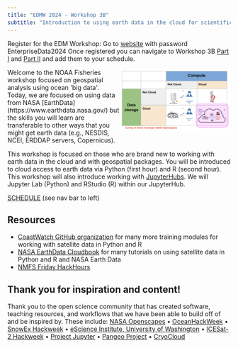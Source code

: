 ```yaml
---
title: "EDMW 2024 - Workshop 3B"
subtitle: "Introduction to using earth data in the cloud for scientific workflows"
---
```


Register for the EDM Workshop: Go to [website](https://2024noaaedmw.sched.com/) with password EnterpriseData2024  Once registered you can navigate to Workshop 3B [Part I](https://2024noaaedmw.sched.com/event/1auQ5/3b-introduction-to-using-earth-data-in-the-cloud-for-scientific-workflows-180min-part-i) and [Part II](https://2024noaaedmw.sched.com/event/1auQi/3b-introduction-to-using-earth-data-in-the-cloud-for-scientific-workflows-180min-part-ii) and add them to your schedule.

<img src="images/cloud-overview.png" style="width:250px; float:right;">
Welcome to the NOAA Fisheries workshop focused on geospatial analysis using ocean 'big data'. Today, we are focused on using data from NASA [EarthData](https://www.earthdata.nasa.gov/) but the skills you will learn are transferable to other ways that you might get earth data (e.g., NESDIS, NCEI, ERDDAP servers, Copernicus).

This workshop is focused on those who are brand new to working with earth data in the cloud and with geospatial packages. You will be introduced to cloud access to earth data via Python (first hour) and R (second hour). This workshop will also introduce working with [JupyterHubs](https://jupyter.org/hub). We will Jupyter Lab (Python) and RStudio (R) within our JupyterHub. 

[SCHEDULE](schedule.html) (see nav bar to left)

## Resources

* [CoastWatch GitHub organization](https://github.com/coastwatch-training) for many more training modules for working with satellite data in Python and R
* [NASA EarthData Cloudbook](https://nasa-openscapes.github.io/earthdata-cloud-cookbook/) for many tutorials on using satellite data in Python and R and NASA Earth Data
* [NMFS Friday HackHours](https://nmfs-opensci.github.io/NOAAHackDays/)

## Thank you for inspiration and content!

Thank you to the open science community that has created software, teaching resources, and workflows that we have been able to build off of and be inspired by. These include: 
[NASA Openscapes](https://nasa-openscapes.github.io) &bullet; 
[OceanHackWeek](https://oceanhackweek.org) &bullet; 
[SnowEx Hackweek](https://snowex.hackweek.io/) &bullet; 
[eScience Institute, University of Washington](https://guidebook.hackweek.io/intro.html) &bullet; 
[ICESat-2 Hackweek](https://icesat-2-2022.hackweek.io/) &bullet;
[Project Jupyter](https://jupyter.org/) &bullet; 
[Pangeo Project](https://pangeo.io/) &bullet; 
[CryoCloud](https://cryointhecloud.com/)
<br/><br/>



